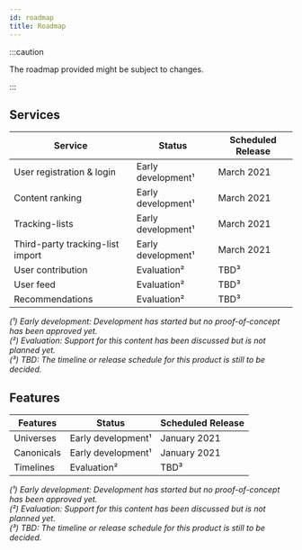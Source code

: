 ```yaml
---
id: roadmap
title: Roadmap
---
```


:::caution

The roadmap provided might be subject to changes.

:::

## Services

| Service | Status | Scheduled Release |
| --- | --- | --- | 
| User registration & login | Early development¹ | March 2021 |
| Content ranking | Early development¹ | March 2021 |
| Tracking-lists | Early development¹ | March 2021 |
| Third-party tracking-list import | Early development¹ | March 2021 |
| User contribution | Evaluation² | TBD³ |
| User feed | Evaluation² | TBD³ |
| Recommendations | Evaluation² | TBD³ |

*(¹) Early development: Development has started but no proof-of-concept has been approved yet.*  
*(²) Evaluation: Support for this content has been discussed but is not planned yet.*  
*(³) TBD: The timeline or release schedule for this product is still to be decided.*  

## Features

| Features | Status | Scheduled Release |
| --- | --- | --- | 
| Universes | Early development¹ | January 2021 |
| Canonicals | Early development¹ | January 2021 |
| Timelines | Evaluation² | TBD³ |

*(¹) Early development: Development has started but no proof-of-concept has been approved yet.*  
*(²) Evaluation: Support for this content has been discussed but is not planned yet.*  
*(³) TBD: The timeline or release schedule for this product is still to be decided.*  
